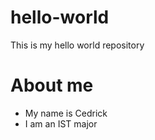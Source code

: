 # hello-world
This is my hello world repository

# About me
+ My name is Cedrick
+ I am an IST major
